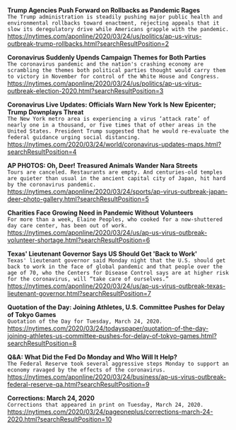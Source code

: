 **Trump Agencies Push Forward on Rollbacks as Pandemic Rages**\
`The Trump administration is steadily pushing major public health and environmental rollbacks toward enactment, rejecting appeals that it slow its deregulatory drive while Americans grapple with the pandemic.`\
https://nytimes.com/aponline/2020/03/24/us/politics/ap-us-virus-outbreak-trump-rollbacks.html?searchResultPosition=2

**Coronavirus Suddenly Upends Campaign Themes for Both Parties**\
`The coronavirus pandemic and the nation's crashing economy are scrambling the themes both political parties thought would carry them to victory in November for control of the White House and Congress.`\
https://nytimes.com/aponline/2020/03/24/us/politics/ap-us-virus-outbreak-election-2020.html?searchResultPosition=3

**Coronavirus Live Updates: Officials Warn New York Is New Epicenter; Trump Downplays Threat**\
`The New York metro area is experiencing a virus ‘attack rate’ of nearly one in a thousand, or five times that of other areas in the United States. President Trump suggested that he would re-evaluate the federal guidance urging social distancing.`\
https://nytimes.com/2020/03/24/world/coronavirus-updates-maps.html?searchResultPosition=4

**AP PHOTOS: Oh, Deer! Treasured Animals Wander Nara Streets**\
`Tours are canceled. Restaurants are empty. And centuries-old temples are quieter than usual in the ancient capital city of Japan, hit hard by the coronavirus pandemic.`\
https://nytimes.com/aponline/2020/03/24/sports/ap-virus-outbreak-japan-deer-photo-gallery.html?searchResultPosition=5

**Charities Face Growing Need in Pandemic Without Volunteers**\
`For more than a week, Elaine Peoples, who cooked for a now-shuttered day care center, has been out of work.`\
https://nytimes.com/aponline/2020/03/24/us/ap-us-virus-outbreak-volunteer-shortage.html?searchResultPosition=6

**Texas' Lieutenant Governor Says US Should Get 'Back to Work'**\
`Texas' lieutenant governor said Monday night that the U.S. should get back to work in the face of global pandemic and that people over the age of 70, who the Centers for Disease Control says are at higher risk for the coronavirus, will “take care of ourselves.”`\
https://nytimes.com/aponline/2020/03/24/us/ap-us-virus-outbreak-texas-lieutenant-governor.html?searchResultPosition=7

**Quotation of the Day: Joining Athletes, U.S. Committee Pushes for Delay of Tokyo Games**\
`Quotation of the Day for Tuesday, March 24, 2020.`\
https://nytimes.com/2020/03/24/todayspaper/quotation-of-the-day-joining-athletes-us-committee-pushes-for-delay-of-tokyo-games.html?searchResultPosition=8

**Q&A: What Did the Fed Do Monday and Who Will It Help?**\
`The Federal Reserve took several aggressive steps Monday to support an economy ravaged by the effects of the coronavirus.`\
https://nytimes.com/aponline/2020/03/24/business/ap-us-virus-outbreak-federal-reserve-qa.html?searchResultPosition=9

**Corrections: March 24, 2020**\
`Corrections that appeared in print on Tuesday, March 24, 2020.`\
https://nytimes.com/2020/03/24/pageoneplus/corrections-march-24-2020.html?searchResultPosition=10

